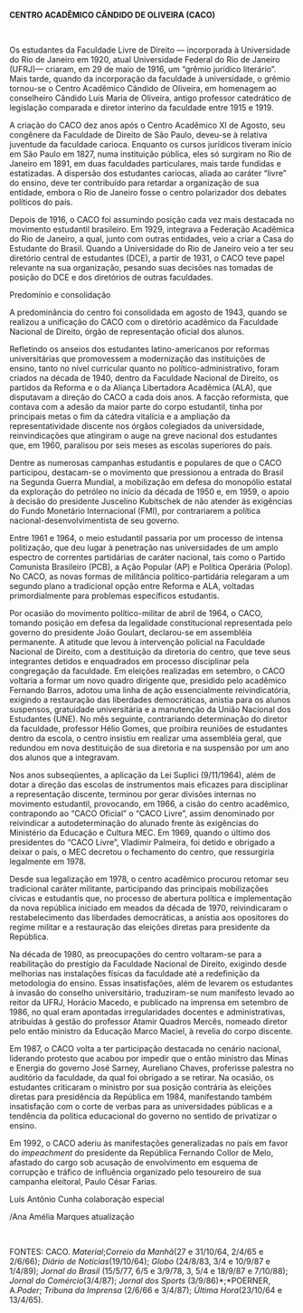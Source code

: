 **CENTRO ACADÊMICO CÂNDIDO DE OLIVEIRA (CACO)**

 

Os estudantes da Faculdade Livre de Direito — incorporada à Universidade
do Rio de Janeiro em 1920, atual Universidade Federal do Rio de Janeiro
(UFRJ)— criaram, em 29 de maio de 1916, um “grêmio jurídico literário”.
Mais tarde, quando da incorporação da faculdade à universidade, o grêmio
tornou-se o Centro Acadêmico Cândido de Oliveira, em homenagem ao
conselheiro Cândido Luís Maria de Oliveira, antigo professor catedrático
de legislação comparada e diretor interino da faculdade entre 1915 e
1919.

A criação do CACO dez anos após o Centro Acadêmico XI de Agosto, seu
congênere da Faculdade de Direito de São Paulo, deveu-se à relativa
juventude da faculdade carioca. Enquanto os cursos jurídicos tiveram
início em São Paulo em 1827, numa instituição pública, eles só surgiram
no Rio de Janeiro em 1891, em duas faculdades particulares, mais tarde
fundidas e estatizadas. A dispersão dos estudantes cariocas, aliada ao
caráter “livre” do ensino, deve ter contribuído para retardar a
organização de sua entidade, embora o Rio de Janeiro fosse o centro
polarizador dos debates políticos do país.

Depois de 1916, o CACO foi assumindo posição cada vez mais destacada no
movimento estudantil brasileiro. Em 1929, integrava a Federação
Acadêmica do Rio de Janeiro, a qual, junto com outras entidades, veio a
criar a Casa do Estudante do Brasil. Quando a Universidade do Rio de
Janeiro veio a ter seu diretório central de estudantes (DCE), a partir
de 1931, o CACO teve papel relevante na sua organização, pesando suas
decisões nas tomadas de posição do DCE e dos diretórios de outras
faculdades.

Predomínio e consolidação

A predominância do centro foi consolidada em agosto de 1943, quando se
realizou a unificação do CACO com o diretório acadêmico da Faculdade
Nacional de Direito, órgão de representação oficial dos alunos.

Refletindo os anseios dos estudantes latino-americanos por reformas
universitárias que promovessem a modernização das instituições de
ensino, tanto no nível curricular quanto no político-administrativo,
foram criados na década de 1940, dentro da Faculdade Nacional de
Direito, os partidos da Reforma e o da Aliança Libertadora Acadêmica
(ALA), que disputavam a direção do CACO a cada dois anos. A facção
reformista, que contava com a adesão da maior parte do corpo estudantil,
tinha por principais metas o fim da cátedra vitalícia e a ampliação da
representatividade discente nos órgãos colegiados da universidade,
reinvindicações que atingiram o auge na greve nacional dos estudantes
que, em 1960, paralisou por seis meses as escolas superiores do país.

Dentre as numerosas campanhas estudantis e populares de que o CACO
participou, destacam-se o movimento que pressionou a entrada do Brasil
na Segunda Guerra Mundial, a mobilização em defesa do monopólio estatal
da exploração do petróleo no início da década de 1950 e, em 1959, o
apoio à decisão do presidente Juscelino Kubitschek de não atender às
exigências do Fundo Monetário Internacional (FMI), por contrariarem a
política nacional-desenvolvimentista de seu governo.

Entre 1961 e 1964, o meio estudantil passaria por um processo de intensa
politização, que deu lugar à penetração nas universidades de um amplo
espectro de correntes partidárias de caráter nacional, tais como o
Partido Comunista Brasileiro (PCB), a Ação Popular (AP) e Política
Operária (Polop). No CACO, as novas formas de militância
político-partidária relegaram a um segundo plano a tradicional opção
entre Reforma e ALA, voltadas primordialmente para problemas específicos
estudantis.

Por ocasião do movimento político-militar de abril de 1964, o CACO,
tomando posição em defesa da legalidade constitucional representada pelo
governo do presidente João Goulart, declarou-se em assembléia
permanente. A atitude que levou à intervenção policial na Faculdade
Nacional de Direito, com a destituição da diretoria do centro, que teve
seus integrantes detidos e enquadrados em processo disciplinar pela
congregação da faculdade. Em eleições realizadas em setembro, o CACO
voltaria a formar um novo quadro dirigente que, presidido pelo acadêmico
Fernando Barros, adotou uma linha de ação essencialmente
reivindicatória, exigindo a restauração das liberdades democráticas,
anistia para os alunos suspensos, gratuidade universitária e a
manutenção da União Nacional dos Estudantes (UNE). No mês seguinte,
contrariando determinação do diretor da faculdade, professor Hélio
Gomes, que proibira reuniões de estudantes dentro da escola, o centro
insistiu em realizar uma assembléia geral, que redundou em nova
destituição de sua diretoria e na suspensão por um ano dos alunos que a
integravam.

Nos anos subseqüentes, a aplicação da Lei Suplici (9/11/1964), além de
dotar a direção das escolas de instrumentos mais eficazes para
disciplinar a representação discente, terminou por gerar divisões
internas no movimento estudantil, provocando, em 1966, a cisão do centro
acadêmico, contrapondo ao “CACO Oficial” o “CACO Livre”, assim
denominado por reivindicar a autodeterminação do alunado frente às
exigências do Ministério da Educação e Cultura MEC. Em 1969, quando o
último dos presidentes do “CACO Livre”, Vladimir Palmeira, foi detido e
obrigado a deixar o país, o MEC decretou o fechamento do centro, que
ressurgiria legalmente em 1978.

Desde sua legalização em 1978, o centro acadêmico procurou retomar seu
tradicional caráter militante, participando das principais mobilizações
cívicas e estudantis que, no processo de abertura política e
implementação da nova república iniciado em meados da década de 1970,
reivindicaram o restabelecimento das liberdades democráticas, a anistia
aos opositores do regime militar e a restauração das eleições diretas
para presidente da República.

Na década de 1980, as preocupações do centro voltaram-se para a
reabilitação do prestígio da Faculdade Nacional de Direito, exigindo
desde melhorias nas instalações físicas da faculdade até a redefinição
da metodologia do ensino. Essas insatisfações, além de levarem os
estudantes à invasão do conselho universitário, traduziram-se num
manifesto levado ao reitor da UFRJ, Horácio Macedo, e publicado na
imprensa em setembro de 1986, no qual eram apontadas irregularidades
docentes e administrativas, atribuídas à gestão do professor Atamir
Quadros Mercês, nomeado diretor pelo então ministro da Educação Marco
Maciel, à revelia do corpo discente.

Em 1987, o CACO volta a ter participação destacada no cenário nacional,
liderando protesto que acabou por impedir que o então ministro das Minas
e Energia do governo José Sarney, Aureliano Chaves, proferisse palestra
no auditório da faculdade, da qual foi obrigado a se retirar. Na
ocasião, os estudantes criticaram o ministro por sua posição contrária
às eleições diretas para presidência da República em 1984, manifestando
também insatisfação com o corte de verbas para as universidades públicas
e a tendência da política educacional do governo no sentido de
privatizar o ensino.

Em 1992, o CACO aderiu às manifestações generalizadas no país em favor
do *impeachment* do presidente da República Fernando Collor de Melo,
afastado do cargo sob acusação de envolvimento em esquema de corrupção e
tráfico de influência organizado pelo tesoureiro de sua campanha
eleitoral, Paulo César Farias.

Luís Antônio Cunha colaboração especial

/Ana Amélia Marques atualização

 

FONTES: CACO. *Material*;*Correio da Manhã*(27 e 31/10/64, 2/4/65 e
2/6/66); *Diário de Notícias*(19/10/64); *Globo* (24/8/83, 3/4 e 10/9/87
e 1/4/89); *Jornal do Brasil* (15/5/77, 6/5 e 3/9/78, 3, 5/4 e 18/9/87 e
7/10/88); *Jornal do Comércio*(3/4/87); *Jornal dos Sports*
(3/9/86)*;*POERNER, A.*Poder*; *Tribuna da Imprensa* (2/6/66 e 3/4/87);
*Última Hora*(23/10/64 e 13/4/65).

 
